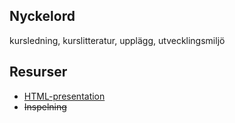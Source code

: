 ## Nyckelord

kursledning, kurslitteratur, upplägg, utvecklingsmiljö 

## Resurser
- [HTML-presentation](https://rawgit.com/1dv021/syllabus/master/presentationer/00/index.html#)
- <del>Inspelning</del>
